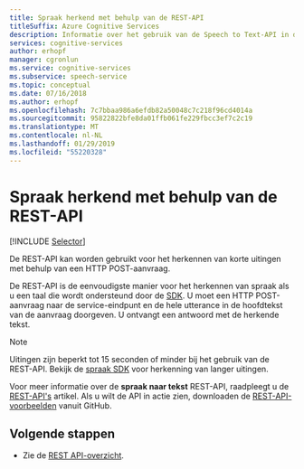 ```yaml
---
title: Spraak herkend met behulp van de REST-API
titleSuffix: Azure Cognitive Services
description: Informatie over het gebruik van de Speech to Text-API in de Cognitive Services Speech-service.
services: cognitive-services
author: erhopf
manager: cgronlun
ms.service: cognitive-services
ms.subservice: speech-service
ms.topic: conceptual
ms.date: 07/16/2018
ms.author: erhopf
ms.openlocfilehash: 7c7bbaa986a6efdb82a50048c7c218f96cd4014a
ms.sourcegitcommit: 95822822bfe8da01ffb061fe229fbcc3ef7c2c19
ms.translationtype: MT
ms.contentlocale: nl-NL
ms.lasthandoff: 01/29/2019
ms.locfileid: "55220328"
---
```

# <a name="recognize-speech-by-using-the-rest-api"></a>Spraak herkend met behulp van de REST-API

[!INCLUDE [Selector](../../../includes/cognitive-services-speech-service-how-to-recognize-speech-selector.md)]

De REST-API kan worden gebruikt voor het herkennen van korte uitingen met behulp van een HTTP POST-aanvraag.

De REST-API is de eenvoudigste manier voor het herkennen van spraak als u een taal die wordt ondersteund door de [SDK](speech-sdk.md). U moet een HTTP POST-aanvraag naar de service-eindpunt en de hele utterance in de hoofdtekst van de aanvraag doorgeven. U ontvangt een antwoord met de herkende tekst.

> [!NOTE]
> Uitingen zijn beperkt tot 15 seconden of minder bij het gebruik van de REST-API.
> Bekijk de [spraak SDK](how-to-recognize-speech-csharp.md) voor herkenning van langer uitingen.

Voor meer informatie over de **spraak naar tekst** REST-API, raadpleegt u de [REST-API's](rest-apis.md#speech-to-text-api) artikel. Als u wilt de API in actie zien, downloaden de [REST-API-voorbeelden](https://github.com/Azure-Samples/SpeechToText-REST) vanuit GitHub.

## <a name="next-steps"></a>Volgende stappen

- Zie de [REST API-overzicht](rest-apis.md).
